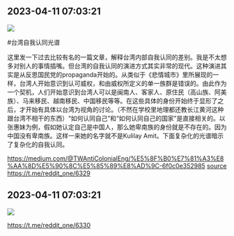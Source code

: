 
## 2023-04-11 07:03:21

![](assets/reddit_one/20250321_115152_615651.jpg) 

#台湾自我认同光谱

这里发一下过去比较有名的一篇文章，解释台湾内部自我认同的差别。我是不太想多对别人的事情插嘴。但台湾的自我认同的演进方式其实非常的现代。这种演进其实是从反思国民党的propaganda开始的。从类似于《悲情城市》里所展现的一样，台湾人开始意识到认可威权，和由威权所定义的单一族群是错误的。由此作为一个契机，人们开始意识到台湾人可以是闽南人、客家人、原住民（高山族、阿美族）、马来移民、越南移民、中国移民等等。在这些具体的身份开始终于显形了之后，才开始有具体以台湾为视角的讨论。（不然在学校里地理都还教长江黄河这种跟台湾不相干的东西）“如何认同自己”和“如何认同自己的国家”是直接相关的。以张惠妹为例，假如她认定自己是中国人，那么她卑南族的身份就是不存在的。因为中国没有卑南族。这样一来她的名字就不是Kulilay Amit。下面复杂化的光谱暗示了复杂化的自我认同。

https://medium.com/@TWAntiColonialEng/%E5%8F%B0%E7%81%A3%E8%AA%8D%E5%90%8C%E5%85%89%E8%AD%9C-6f0c0e352985 [source](https://douchi.space/@civetkikyou/108766257676475525)
https://t.me/reddit_one/6329

## 2023-04-11 07:03:21

![](assets/reddit_one/20250321_115152_613798.jpg) 


https://t.me/reddit_one/6330
